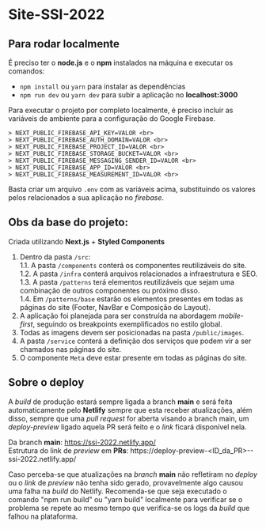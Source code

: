 # Site-SSI-2022

## Para rodar localmente

É preciso ter o **node.js** e o **npm** instalados na máquina e executar os comandos:

* `npm install` ou `yarn` para instalar as dependências
* `npm run dev` ou `yarn dev` para subir a aplicação no **localhost:3000**

Para executar o projeto por completo localmente, é preciso incluir as variáveis de ambiente para a configuração do Google Firebase.
```
> NEXT_PUBLIC_FIREBASE_API_KEY=VALOR <br>
> NEXT_PUBLIC_FIREBASE_AUTH_DOMAIN=VALOR <br>
> NEXT_PUBLIC_FIREBASE_PROJECT_ID=VALOR <br>
> NEXT_PUBLIC_FIREBASE_STORAGE_BUCKET=VALOR <br>
> NEXT_PUBLIC_FIREBASE_MESSAGING_SENDER_ID=VALOR <br>
> NEXT_PUBLIC_FIREBASE_APP_ID=VALOR <br>
> NEXT_PUBLIC_FIREBASE_MEASUREMENT_ID=VALOR <br>
```
Basta criar um arquivo `.env` com as variáveis acima, substituindo os valores pelos relacionados a sua aplicação no *firebase*.

## Obs da base do projeto:

Criada utilizando **Next.js** + **Styled Components**

1. Dentro da pasta `/src`:  <br />
  1.1. A pasta `/components` conterá os componentes reutilizáveis do site.  <br />
  1.2. A pasta `/infra` conterá arquivos relacionados a infraestrutura e SEO.  <br />
  1.3. A pasta `/patterns` terá elementos reutilizáveis que sejam uma combinação de outros componentes ou próximo disso.  <br />
  1.4. Em `/patterns/base` estarão os elementos presentes em todas as páginas do site (Footer, NavBar e Composição do Layout).  <br />  
2. A aplicação foi planejada para ser construída na abordagem *mobile-first*, seguindo os breakpoints exemplificados no estilo global. 
3. Todas as imagens devem ser posicionadas na pasta `/public/images`. 
4. A pasta `/service` conterá a definição dos serviços que podem vir a ser chamados nas páginas do site. 
5. O componente `Meta` deve estar presente em todas as páginas do site. 

## Sobre o deploy

A *build* de produção estará sempre ligada a branch **main** e será feita automaticamente pelo **Netlify** sempre que esta receber atualizações, além disso, sempre que uma *pull request* for aberta visando a branch main, um *deploy-preview* ligado aquela PR será feito e o *link* ficará disponível nela. 

Da branch **main**: https://ssi-2022.netlify.app/ <br />
Estrutura do link de *preview* em **PRs**: https://deploy-preview-<ID_da_PR>--ssi-2022.netlify.app/

Caso perceba-se que atualizações na *branch* **main** não refletiram no *deploy* ou o *link* de *preview* não tenha sido gerado, provavelmente algo causou uma falha na *build* do Netlify. Recomenda-se que seja executado o comando "npm run build" ou "yarn build" localmente para verificar se o problema se repete ao mesmo tempo que verifica-se os logs da *build* que falhou na plataforma. 

